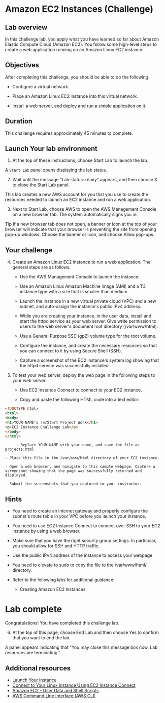 # Amazon EC2 Instances (Challenge)
 

## Lab overview
In this challenge lab, you apply what you have learned so far about Amazon Elastic Compute Cloud (Amazon EC2). You follow some high-level steps to create a web application running on an Amazon Linux EC2 instance.

 

## Objectives
After completing this challenge, you should be able to do the following:

- Configure a virtual network. 

- Place an Amazon Linux EC2 instance into this virtual network.

- Install a web server, and deploy and run a simple application on it.

## Duration
This challenge requires approximately 45 minutes to complete.

 

## Launch Your lab environment
1. At the top of these instructions, choose Start Lab to launch the lab.

  A ``Start Lab`` panel opens displaying the lab status.

2. Wait until the message "Lab status: ready" appears, and then choose X to close the Start Lab panel.

This lab creates a new AWS account for you that you use to create the resources needed to launch an EC2 instance and run a web application.

3. Next to Start Lab, choose AWS to open the AWS Management Console on a new browser tab. The system automatically signs you in.

Tip If a new browser tab does not open, a banner or icon at the top of your browser will indicate that your browser is preventing the site from opening pop-up windows. Choose the banner or icon, and choose Allow pop-ups.

 

## Your challenge
 

4. Create an Amazon Linux EC2 instance to run a web application. The general steps are as follows:

	- Use the AWS Management Console to launch the instance.

	- Use an Amazon Linux Amazon Machine Image (AMI) and a T3 instance type with a size that is smaller than medium.

	- Launch the instance in a new virtual private cloud (VPC) and a new subnet, and auto-assign the instance's public IPv4 address.

	- While you are creating your instance, in the user data, install and start the httpd service as your web server. Give write permission to users to the web server's document root directory (/var/www/html).

	- Use a General Purpose SSD (gp2) volume type for the root volume.

	- Configure the instance, and create the necessary resources so that you can connect to it by using Secure Shell (SSH).

	- Capture a screenshot of the EC2 instance's system log showing that the httpd service was successfully installed.

 

5. To test your web server, deploy the web page in the following steps to your web server.

	- Use EC2 Instance Connect to connect to your EC2 instance.

	- Copy and paste the following HTML code into a text editor:       
```html
<!DOCTYPE html>
<html>
<body>
<h1>YOUR-NAME's re/Start Project Work</h1>
<p>EC2 Instance Challenge Lab</p>
</body>
</html>
```
		 - Replace YOUR-NAME with your name, and save the file as projects.html

	- Place this file in the /var/www/html directory of your EC2 instance.

	- Open a web browser, and navigate to this sample webpage. Capture a screenshot showing that the page was successfully returned and displayed.

	- Submit the screenshots that you captured to your instructor.

## Hints

- You need to create an internet gateway and properly configure the subnet's route table in your VPC before you launch your instance.

- You need to use EC2 Instance Connect to connect over SSH to your EC2 instance by using a web browser.

- Make sure that you have the right security group settings. In particular, you should allow for SSH and HTTP traffic.

- Use the public IPv4 address of the instance to access your webpage.

- You need to elevate to sudo to copy the file to the /var/www/html/ directory.

- Refer to the following labs for additional guidance:

	- Creating Amazon EC2 Instances

# Lab complete
 Congratulations! You have completed this challenge lab.

6. At the top of this page, choose End Lab and then choose Yes to confirm that you want to end the lab.  

A panel appears indicating that "You may close this message box now. Lab resources are terminating."

 

## Additional resources

- [Launch Your Instance](https://docs.aws.amazon.com/AWSEC2/latest/UserGuide/LaunchingAndUsingInstances.html)
- [Connect to Your Linux instance Using EC2 Instance Connect](https://docs.aws.amazon.com/AWSEC2/latest/UserGuide/connect-linux-inst-eic.html)
- [Amazon EC2 - User Data and Shell Scripts](https://docs.aws.amazon.com/AWSEC2/latest/UserGuide/user-data.html)
- [AWS Command Line Interface (AWS CLI)](https://docs.aws.amazon.com/cli/)
